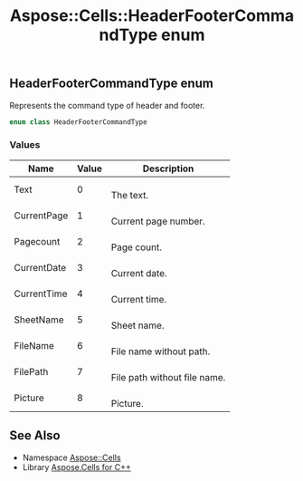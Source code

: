 ﻿---
title: Aspose::Cells::HeaderFooterCommandType enum
linktitle: HeaderFooterCommandType
second_title: Aspose.Cells for C++ API Reference
description: 'Aspose::Cells::HeaderFooterCommandType enum. Represents the command type of header and footer in C++.'
type: docs
weight: 22200
url: /cpp/aspose.cells/headerfootercommandtype/
---
## HeaderFooterCommandType enum


Represents the command type of header and footer.

```cpp
enum class HeaderFooterCommandType
```

### Values

| Name | Value | Description |
| --- | --- | --- |
| Text | 0 | <br>The text. |
| CurrentPage | 1 | <br>Current page number. |
| Pagecount | 2 | <br>Page count. |
| CurrentDate | 3 | <br>Current date. |
| CurrentTime | 4 | <br>Current time. |
| SheetName | 5 | <br>Sheet name. |
| FileName | 6 | <br>File name without path. |
| FilePath | 7 | <br>File path without file name. |
| Picture | 8 | <br>Picture. |

## See Also

* Namespace [Aspose::Cells](../)
* Library [Aspose.Cells for C++](../../)
